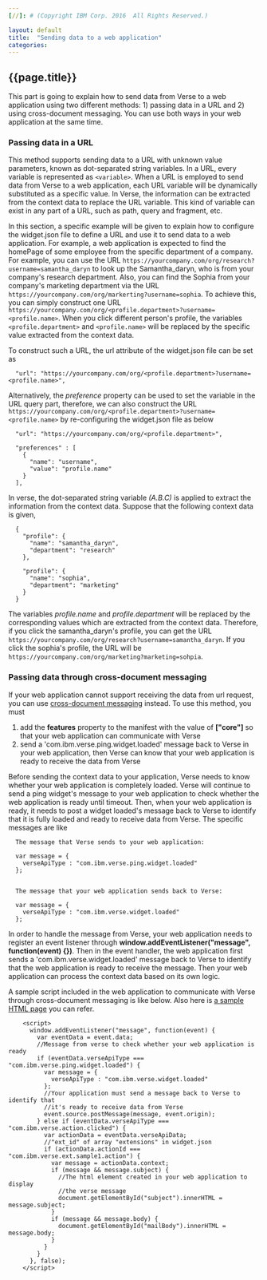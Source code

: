 ```yaml
---
[//]: # (Copyright IBM Corp. 2016  All Rights Reserved.)

layout: default
title:  "Sending data to a web application"
categories: 
---
```


## {{page.title}}  


This part is going to explain how to send data from Verse to a web application using two different methods: 1) passing data in a URL and 2) using cross-document messaging.
You can use both ways in your web application at the same time.

### Passing data in a URL

This method supports sending data to a URL with unknown value parameters, known as dot-separated string variables. In a URL, every variable is represented as `<variable>`. When a URL is employed to send data from Verse to a web application, each URL variable will be dynamically substituted as a specific value. In Verse, the information can be extracted from the context data to replace the URL variable. This kind of variable can exist in any part of a URL, such as path, query and fragment, etc.

In this section, a specific example will be given to explain how to configure the widget.json file to define a URL and use it to send data to a web application. For example, a web application is expected to find the homePage of some employee from the specific department of a company. For example, you can use the URL
`https://yourcompany.com/org/research?username=samantha_daryn` to look up the Samantha_daryn, who is from your company's research department. Also, you can find the Sophia from your company's marketing department via the URL `https://yourcompany.com/org/markerting?username=sophia`. To achieve this, you can simply construct one URL
`https://yourcompany.com/org/<profile.department>?username=<profile.name>`. When you click different person's profile, the variables `<profile.department>` and `<profile.name>` will be replaced by the specific value extracted from the context data.

To construct such a URL, the url attribute of the widget.json file can be set as

```
  "url": "https://yourcompany.com/org/<profile.department>?username=<profile.name>",
```

Alternatively, the _preference_ property can be used to set the variable in the URL query part, therefore, we can also construct the URL `https://yourcompany.com/org/<profile.department>?username=<profile.name>` by re-configuring the widget.json file as below

```
  "url": "https://yourcompany.com/org/<profile.department>",
  
  "preferences" : [
    {
      "name": "username",
      "value": "profile.name"
    }
  ],
```

In verse, the dot-separated string variable _(A.B.C)_ is applied to extract the information from the context data. Suppose that the following context data is given,
```
  {
    "profile": {
      "name": "samantha_daryn",
      "department": "research"
    },
    
    "profile": {
      "name": "sophia",
      "department": "marketing"
    }
  }
```
The variables _profile.name_ and _profile.department_ will be replaced by the corresponding values which are extracted from the context data. Therefore, if you click the samantha_daryn's profile,
you can get the URL `https://yourcompany.com/org/research?username=samantha_daryn`. If you click the sophia's profile, the URL will be `https://yourcompany.com/org/marketing?marketing=sohpia`.


### Passing data through cross-document messaging

If your web application cannot support receiving the data from url request, you can use [cross-document messaging][1] instead. To use this method, you must 

1. add the __features__ property to the manifest with the value of  __["core"]__ so that your web application can communicate with Verse
1. send a 'com.ibm.verse.ping.widget.loaded' message back to Verse in your web application, then Verse can know that your web application is ready to receive the data from Verse

Before sending the context data to your application, Verse needs to know whether your web application is completely loaded. Verse will continue to send a ping widget's message to your web application to check whether the web application is ready until timeout. Then, when your web application is ready, it needs to post a widget loaded's message back to Verse to identify that it is fully loaded and ready to receive data from Verse. The specific messages are like 

```
  The message that Verse sends to your web application:
  
  var message = {
    verseApiType : "com.ibm.verse.ping.widget.loaded"
  };
  
```

```
  The message that your web application sends back to Verse:
  
  var message = {
    verseApiType : "com.ibm.verse.widget.loaded"
  };
```

In order to handle the message from Verse, your web application needs to register an event listener through __window.addEventListener("message", function(event) {})__.
Then in the event handler, the web application first sends a 'com.ibm.verse.widget.loaded' message back to Verse to identify that the web application is ready to receive the message. Then your web application can process the context data based on its own logic. 

A sample script included in the web application to communicate with Verse through cross-document messaging is like below. Also here is [a sample HTML page][2] you can refer.

```
    <script>
      window.addEventListener("message", function(event) {
        var eventData = event.data;
        //Message from verse to check whether your web application is ready
        if (eventData.verseApiType === "com.ibm.verse.ping.widget.loaded") {
          var message = {
            verseApiType : "com.ibm.verse.widget.loaded"
          };
          //Your application must send a message back to Verse to identify that
          //it's ready to receive data from Verse
          event.source.postMessage(message, event.origin);
        } else if (eventData.verseApiType === "com.ibm.verse.action.clicked") {
          var actionData = eventData.verseApiData;
          //"ext_id" of array "extensions" in widget.json
          if (actionData.actionId === "com.ibm.verse.ext.sample1.action") {
            var message = actionData.context;
            if (message && message.subject) {
              //The html element created in your web application to display
              //the verse message
              document.getElementById("subject").innerHTML = message.subject;
            }
            if (message && message.body) {
              document.getElementById("mailBody").innerHTML = message.body;
            }
          }
        }
      }, false);
    </script>
```

[1]: https://html.spec.whatwg.org/multipage/comms.html#web-messaging
[2]: {{site.baseurl}}/tutorials/sample-html.html
